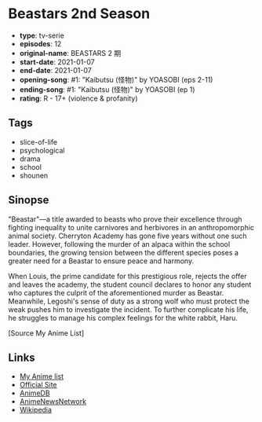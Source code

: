 # Beastars 2nd Season

-   **type**: tv-serie
-   **episodes**: 12
-   **original-name**: BEASTARS 2 期
-   **start-date**: 2021-01-07
-   **end-date**: 2021-01-07
-   **opening-song**: #1: "Kaibutsu (怪物)" by YOASOBI (eps 2-11)
-   **ending-song**: #1: "Kaibutsu (怪物)" by YOASOBI (ep 1)
-   **rating**: R - 17+ (violence & profanity)

## Tags

-   slice-of-life
-   psychological
-   drama
-   school
-   shounen

## Sinopse

"Beastar"—a title awarded to beasts who prove their excellence through fighting inequality to unite carnivores and herbivores in an anthropomorphic animal society. Cherryton Academy has gone five years without one such leader. However, following the murder of an alpaca within the school boundaries, the growing tension between the different species poses a greater need for a Beastar to ensure peace and harmony.

When Louis, the prime candidate for this prestigious role, rejects the offer and leaves the academy, the student council declares to honor any student who captures the culprit of the aforementioned murder as Beastar. Meanwhile, Legoshi's sense of duty as a strong wolf who must protect the weak pushes him to investigate the incident. To further complicate his life, he struggles to manage his complex feelings for the white rabbit, Haru.

[Source My Anime List]

## Links

-   [My Anime list](https://myanimelist.net/anime/40935/Beastars_2nd_Season)
-   [Official Site](https://bst-anime.com/)
-   [AnimeDB](http://anidb.info/perl-bin/animedb.pl?show=anime&aid=15330)
-   [AnimeNewsNetwork](http://www.animenewsnetwork.com/encyclopedia/anime.php?id=23749)
-   [Wikipedia](https://en.wikipedia.org/wiki/Beastars#Anime)
